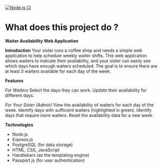[![Node.js CI](https://github.com/Saffah1910/waiter_webapp/actions/workflows/node.js.yml/badge.svg)](https://github.com/Saffah1910/waiter_webapp/actions/workflows/node.js.yml)


# What does this project do ?

**Waiter Availability Web Application**

**Introduction**
Your sister runs a coffee shop and needs a simple web application to help schedule weekly waiter shifts. This web application allows waiters to indicate their availability, and your sister can easily see which days have enough waiters scheduled. The goal is to ensure there are at least 3 waiters available for each day of the week.

**Features**

*For Waiters*
Select the days they can work.
Update their availability for different days.

*For Your Sister (Admin)*
View the availability of waiters for each day of the week.
Identify days with sufficient waiters (highlighted in green).
Identify days that require more waiters.
Reset the availability data for a new week.

**Technologies**
- Node.js
- Express.js
-  PostgreSQL (for data storage)
- HTML, CSS, JavaScript
- Handlebars (as the templating engine) 
- Passport.js (for user authentication)